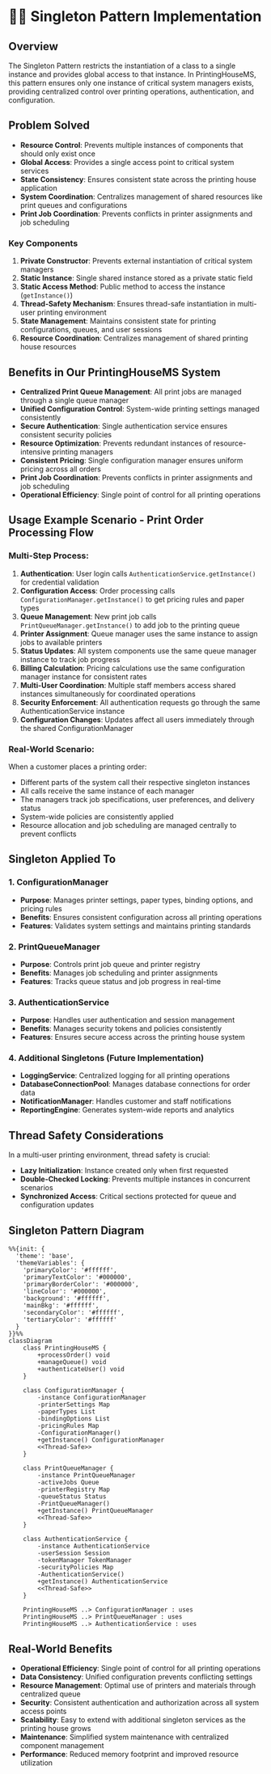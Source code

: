 # 🧍‍♂️ Singleton Pattern Implementation

## Overview
The Singleton Pattern restricts the instantiation of a class to a single instance and provides global access to that instance. In PrintingHouseMS, this pattern ensures only one instance of critical system managers exists, providing centralized control over printing operations, authentication, and configuration.

## Problem Solved
- **Resource Control**: Prevents multiple instances of components that should only exist once
- **Global Access**: Provides a single access point to critical system services
- **State Consistency**: Ensures consistent state across the printing house application
- **System Coordination**: Centralizes management of shared resources like print queues and configurations
- **Print Job Coordination**: Prevents conflicts in printer assignments and job scheduling


### Key Components

1. **Private Constructor**: Prevents external instantiation of critical system managers
2. **Static Instance**: Single shared instance stored as a private static field
3. **Static Access Method**: Public method to access the instance (`getInstance()`)
4. **Thread-Safety Mechanism**: Ensures thread-safe instantiation in multi-user printing environment
5. **State Management**: Maintains consistent state for printing configurations, queues, and user sessions
6. **Resource Coordination**: Centralizes management of shared printing house resources

## Benefits in Our PrintingHouseMS System

- **Centralized Print Queue Management**: All print jobs are managed through a single queue manager
- **Unified Configuration Control**: System-wide printing settings managed consistently
- **Secure Authentication**: Single authentication service ensures consistent security policies
- **Resource Optimization**: Prevents redundant instances of resource-intensive printing managers
- **Consistent Pricing**: Single configuration manager ensures uniform pricing across all orders
- **Print Job Coordination**: Prevents conflicts in printer assignments and job scheduling
- **Operational Efficiency**: Single point of control for all printing operations

## Usage Example Scenario - Print Order Processing Flow

### Multi-Step Process:
1. **Authentication**: User login calls `AuthenticationService.getInstance()` for credential validation
2. **Configuration Access**: Order processing calls `ConfigurationManager.getInstance()` to get pricing rules and paper types
3. **Queue Management**: New print job calls `PrintQueueManager.getInstance()` to add job to the printing queue
4. **Printer Assignment**: Queue manager uses the same instance to assign jobs to available printers
5. **Status Updates**: All system components use the same queue manager instance to track job progress
6. **Billing Calculation**: Pricing calculations use the same configuration manager instance for consistent rates
7. **Multi-User Coordination**: Multiple staff members access shared instances simultaneously for coordinated operations
8. **Security Enforcement**: All authentication requests go through the same AuthenticationService instance
9. **Configuration Changes**: Updates affect all users immediately through the shared ConfigurationManager

### Real-World Scenario:
When a customer places a printing order:
- Different parts of the system call their respective singleton instances
- All calls receive the same instance of each manager
- The managers track job specifications, user preferences, and delivery status
- System-wide policies are consistently applied
- Resource allocation and job scheduling are managed centrally to prevent conflicts

## Singleton Applied To

### 1. ConfigurationManager
- **Purpose**: Manages printer settings, paper types, binding options, and pricing rules
- **Benefits**: Ensures consistent configuration across all printing operations
- **Features**: Validates system settings and maintains printing standards

### 2. PrintQueueManager
- **Purpose**: Controls print job queue and printer registry
- **Benefits**: Manages job scheduling and printer assignments
- **Features**: Tracks queue status and job progress in real-time

### 3. AuthenticationService
- **Purpose**: Handles user authentication and session management
- **Benefits**: Manages security tokens and policies consistently
- **Features**: Ensures secure access across the printing house system

### 4. Additional Singletons (Future Implementation)
- **LoggingService**: Centralized logging for all printing operations
- **DatabaseConnectionPool**: Manages database connections for order data
- **NotificationManager**: Handles customer and staff notifications
- **ReportingEngine**: Generates system-wide reports and analytics

## Thread Safety Considerations

In a multi-user printing environment, thread safety is crucial:
- **Lazy Initialization**: Instance created only when first requested
- **Double-Checked Locking**: Prevents multiple instances in concurrent scenarios
- **Synchronized Access**: Critical sections protected for queue and configuration updates

## Singleton Pattern Diagram

```mermaid
%%{init: {
  'theme': 'base',
  'themeVariables': {
    'primaryColor': '#ffffff',
    'primaryTextColor': '#000000',
    'primaryBorderColor': '#000000',
    'lineColor': '#000000',
    'background': '#ffffff',
    'mainBkg': '#ffffff',
    'secondaryColor': '#ffffff',
    'tertiaryColor': '#ffffff'
  }
}}%%
classDiagram
    class PrintingHouseMS {
        +processOrder() void
        +manageQueue() void
        +authenticateUser() void
    }
    
    class ConfigurationManager {
        -instance ConfigurationManager
        -printerSettings Map
        -paperTypes List
        -bindingOptions List
        -pricingRules Map
        -ConfigurationManager()
        +getInstance() ConfigurationManager
        <<Thread-Safe>>
    }
    
    class PrintQueueManager {
        -instance PrintQueueManager
        -activeJobs Queue
        -printerRegistry Map
        -queueStatus Status
        -PrintQueueManager()
        +getInstance() PrintQueueManager
        <<Thread-Safe>>
    }
    
    class AuthenticationService {
        -instance AuthenticationService
        -userSession Session
        -tokenManager TokenManager
        -securityPolicies Map
        -AuthenticationService()
        +getInstance() AuthenticationService
        <<Thread-Safe>>
    }
    
    PrintingHouseMS ..> ConfigurationManager : uses
    PrintingHouseMS ..> PrintQueueManager : uses
    PrintingHouseMS ..> AuthenticationService : uses
```

## Real-World Benefits

- **Operational Efficiency**: Single point of control for all printing operations
- **Data Consistency**: Unified configuration prevents conflicting settings
- **Resource Management**: Optimal use of printers and materials through centralized queue
- **Security**: Consistent authentication and authorization across all system access points
- **Scalability**: Easy to extend with additional singleton services as the printing house grows
- **Maintenance**: Simplified system maintenance with centralized component management
- **Performance**: Reduced memory footprint and improved resource utilization
